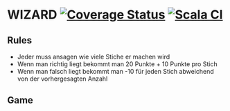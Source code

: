 # WIZARD [![Coverage Status](https://coveralls.io/repos/github/Jakob63/WizardSE/badge.svg?branch=master)](https://coveralls.io/github/Jakob63/WizardSE?branch=master) [![Scala CI](https://github.com/Jakob63/WizardSE/actions/workflows/scala.yml/badge.svg)](https://github.com/Jakob63/WizardSE/actions/workflows/scala.yml)

## Rules
 - Jeder muss ansagen wie viele Stiche er machen wird
 - Wenn man richtig liegt bekommt man 20 Punkte + 10 Punkte pro Stich
 - Wenn man falsch liegt bekommt man -10 für jeden Stich abweichend von der vorhergesagten Anzahl
## Game
